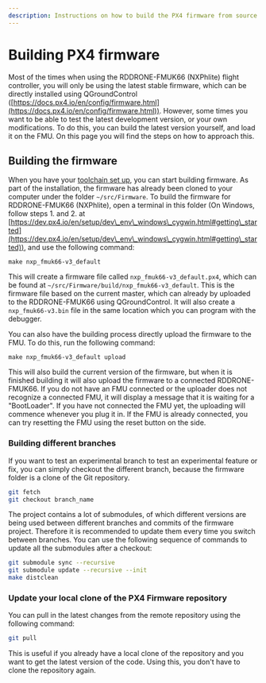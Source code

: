 ```yaml
---
description: Instructions on how to build the PX4 firmware from source using the console.
---
```


# Building PX4 firmware

Most of the times when using the RDDRONE-FMUK66 (NXPhlite) flight controller, you will only be using the latest stable firmware, which can be directly installed using QGroundControl ([https://docs.px4.io/en/config/firmware.html](https://docs.px4.io/en/config/firmware.html)). However, some times you want to be able to test the latest development version, or your own modifications. To do this, you can build the latest version yourself, and load it on the FMU. On this page you will find the steps on how to approach this.

## Building the firmware

When you have your [toolchain set up](https://nxp.gitbook.io/nxp-cup/developer-guide/development-tools/rddrone-fmuk66-development/px4-toolchain), you can start building firmware. As part of the installation, the firmware has already been cloned to your computer under the folder `~/src/Firmware`. To build the firmware for RDDRONE-FMUK66 (NXPhlite), open a terminal in this folder (On Windows, follow steps 1. and 2. at [https://dev.px4.io/en/setup/dev\_env\_windows\_cygwin.html#getting\_started](https://dev.px4.io/en/setup/dev\_env\_windows\_cygwin.html#getting\_started)), and use the following command:

```
make nxp_fmuk66-v3_default
```

This will create a firmware file called `nxp_fmuk66-v3_default.px4`, which can be found at `~/src/Firmware/build/nxp_fmuk66-v3_default`. This is the firmware file based on the current master, which can already by uploaded to the RDDRONE-FMUK66 using QGroundControl. It will also create a `nxp_fmuk66-v3.bin` file in the same location which you can program with the debugger.

You can also have the building process directly upload the firmware to the FMU. To do this, run the following command:

```
make nxp_fmuk66-v3_default upload
```

This will also build the current version of the firmware, but when it is finished building it will also upload the firmware to a connected RDDRONE-FMUK66. If you do not have an FMU connected or the uploader does not recognize a connected FMU, it will display a message that it is waiting for a "BootLoader". If you have not connected the FMU yet, the uploading will commence whenever you plug it in. If the FMU is already connected, you can try resetting the FMU using the reset button on the side.

### Building different branches

If you want to test an experimental branch to test an experimental feature or fix, you can simply checkout the different branch, because the firmware folder is a clone of the Git repository.

```bash
git fetch
git checkout branch_name
```

The project contains a lot of submodules, of which different versions are being used between different branches and commits of the firmware project. Therefore it is recommended to update them every time you switch between branches. You can use the following sequence of commands to update all the submodules after a checkout:

```bash
git submodule sync --recursive
git submodule update --recursive --init
make distclean
```

### Update your local clone of the PX4 Firmware repository

You can pull in the latest changes from the remote repository using the following command:

```bash
git pull
```

This is useful if you already have a local clone of the repository and you want to get the latest version of the code. Using this, you don't have to clone the repository again.
